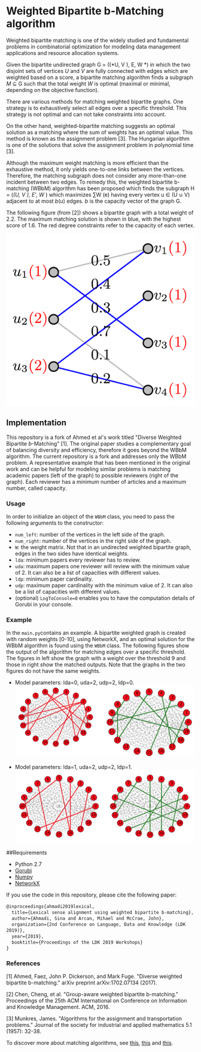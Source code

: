 # Weighted Bipartite b-Matching algorithm

Weighted bipartite matching is one of the widely studied and fundamental problems in combinatorial optimization for modeling data management applications and resource allocation systems.

Given the bipartite undirected graph G = ((*U, V ), E, W *) in which the two disjoint sets of vertices *U* and *V* are fully connected with edges which are weighted based on a score, a bipartite matching algorithm finds a subgraph *M*  ⊆ G such that the total weight *W* is optimal (maximal or minimal, depending on the objective function). 

There are various methods for matching weighted bipartite graphs. One strategy is to exhaustively select all edges over a specific threshold. This strategy is not optimal and can not take constraints into account. 

On the other hand, weighted-bipartite matching suggests an optimal solution as a matching where the sum of weights has an optimal value. This method is known as the assignment problem [3]. The Hungarian algorithm is one of the solutions that solve the assignment problem in polynomial time [3].

Although the maximum weight matching is more efficient than the exhaustive method, it only yields one-to-one links between the vertices. Therefore, the matching subgraph does not consider any more-than-one incident between two edges. To remedy this, the weighted bipartite b-matching (WBbM) algorithm has been proposed which finds the subgraph H = (*(U, V ), E′, W* ) which maximizes ∑W (e) having every vertex u ∈ (U ∪ V) adjacent to at most *b*(u) edges. *b* is the capacity vector of the graph G. 

The following figure (from [2]) shows a bipartite graph with a total weight of 2.2. The maximum matching solution is shown in blue, with the highest score of 1.6. The red degree constraints refer to the capacity of each vertex. 

![bipartite_b_matching_chen_et_al](https://github.com/sinaahmadi/Bipartite_b_matching/blob/master/figures/Chen_et_al_fig1.png)

## Implementation

This repository is a fork of Ahmed et al's work titled "Diverse Weighted Bipartite *b*-Matching" [1]. The original paper studies a complementary goal of balancing diversity and efficiency, therefore it goes beyond the WBbM algorithm. The current repository is a fork and addresses only the WBbM problem. A representative example that has been mentioned in the original work and can be helpful for modeling similar problems is matching academic papers (left of the graph) to possible reviewers (right of the graph). Each reviewer has a minimum number of articles and a maximum number, called capacity. 

### Usage

In order to initialize an object of the `WBbM` class, you need to pass the following arguments to the constructor:
- `num_left`: number of the vertices in the left side of the graph.
- `num_right`: number of the vertices in the right side of the graph. 
- `W`: the weight matrix. Not that in an undirected weighted bipartite graph, edges in the two sides have identical weights. 
- `lda`: minimum papers every reviewer has to review.
- `uda`: maximum papers one reviewer will review with the minimum value of 2. It can also be a list of capacities with different values.
- `ldp`: minimum paper cardinality. 
- `udp`: maximum paper cardinality with the minimum value of 2. It can also be a list of capacities with different values.
- (optional) `LogToConsole=0` enables you to have the computation details of Gorubi in your console.

### Example
In the `main.py`contains an example. A bipartite weighted graph is created with random weights [0-10], using NetworkX, and an optimal solution for the WBbM algorithm is found using the `WBbM` class. The following figures show the output of the algorithm for matching edges over a specific threshold. The figures in left show the graph with a weight over the threshold 9 and those in right show the matched outputs. Note that the graphs in the two figures do not have the same weights.
- Model parameters: lda=0, uda=2, udp=2, ldp=0.
![WBbM_1](https://github.com/sinaahmadi/Bipartite_b_matching/blob/master/figures/figure_0220.png)

- Model parameters: lda=1, uda=2, udp=2, ldp=1.
![WBbM_1](https://github.com/sinaahmadi/Bipartite_b_matching/blob/master/figures/figure_1221.png)

##Requirements
- Python 2.7
- [Gorubi](http://www.gurobi.com/)
- [Numpy](http://www.numpy.org/)
- [NetworkX](http://networkx.github.io/)

If you use the code in this repository, please cite the following paper:

```
@inproceedings{ahmadi2019lexical,
  title={Lexical sense alignment using weighted bipartite b-matching},
  author={Ahmadi, Sina and Arcan, Mihael and McCrae, John},
  organization={2nd Conference on Language, Data and Knowledge (LDK 2019)},
  year={2019},
  booktitle={Proceedings of the LDK 2019 Workshops}
}
```

### References
[1] Ahmed, Faez, John P. Dickerson, and Mark Fuge. "Diverse weighted bipartite b-matching." arXiv preprint arXiv:1702.07134 (2017).

[2] Chen, Cheng, et al. "Group-aware weighted bipartite b-matching." Proceedings of the 25th ACM International on Conference on Information and Knowledge Management. ACM, 2016.

[3] Munkres, James. "Algorithms for the assignment and transportation problems." Journal of the society for industrial and applied mathematics 5.1 (1957): 32-38.

To discover more about matching algorithms, see [this](https://www.geeksforgeeks.org/maximum-bipartite-matching/), [this](http://www-sop.inria.fr/members/Frederic.Havet/Cours/matching.pdf) and [this](https://www.cse.ust.hk/~golin/COMP572/Notes/Matching.pdf).
